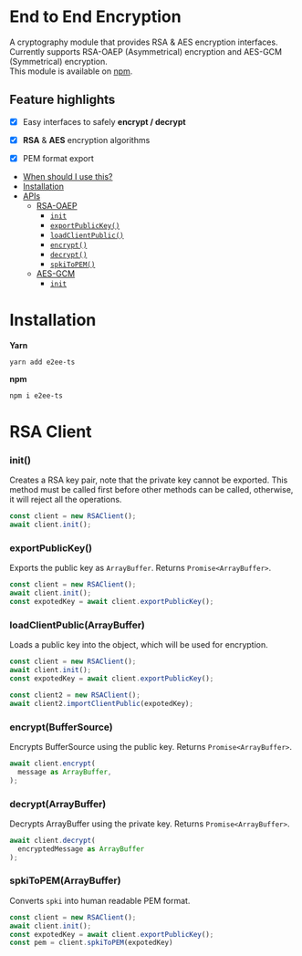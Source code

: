 # End to End Encryption
A cryptography module that provides RSA & AES encryption interfaces.  
Currently supports RSA-OAEP (Asymmetrical) encryption and AES-GCM (Symmetrical) encryption.   
This module is available on [npm](https://www.npmjs.com/package/e2ee-ts?activeTab=readme).

## Feature highlights

- [x] Easy interfaces to safely **encrypt / decrypt**
- [x] **RSA** & **AES** encryption algorithms
- [x] PEM format export


*   [When should I use this?](#when-should-i-use-this)
*   [Installation](#installation)
*   [APIs](#apis)
    *   [RSA-OAEP](#rsa-client)
        *   [`init`](#rsa-init)
        *   [`exportPublicKey()`](#rsa-export-public-key)
        *   [`loadClientPublic()`](#rsa-load-client-public)
        *   [`encrypt()`](#rsa-encrypt)
        *   [`decrypt()`](#rsa-decrypt)
        *   [`spkiToPEM()`](#rsa-spkitopem)
    *   [AES-GCM](#aes)
        *   [`init`](#aes-init)

# Installation 
**Yarn** 
```
yarn add e2ee-ts
```

**npm**
```
npm i e2ee-ts
```

# RSA Client

### <p id="rsa-init">init()</p>
Creates a RSA key pair, note that the private key cannot be exported. This method must be called first before other methods can be called, otherwise, it will reject all the operations. 
```js
const client = new RSAClient();
await client.init();
```

### <p id="rsa-export-public-key">exportPublicKey()<p>
Exports the public key as `ArrayBuffer`. Returns `Promise<ArrayBuffer>`.
```js
const client = new RSAClient();
await client.init();
const expotedKey = await client.exportPublicKey();
```

### <p id="rsa-load-client-public">loadClientPublic(ArrayBuffer)</p>
Loads a public key into the object, which will be used for encryption.
```js
const client = new RSAClient();
await client.init();
const expotedKey = await client.exportPublicKey();

const client2 = new RSAClient();
await client2.importClientPublic(expotedKey);

```

### <p id="rsa-encrypt">encrypt(BufferSource)</p>
Encrypts BufferSource using the public key. Returns `Promise<ArrayBuffer>`.
```js
await client.encrypt(
  message as ArrayBuffer,
);
```

### <p id="rsa-decrypt">decrypt(ArrayBuffer)</p>
Decrypts ArrayBuffer using the private key. Returns `Promise<ArrayBuffer>`.
```js
await client.decrypt(
  encryptedMessage as ArrayBuffer
);
```

### <p id="rsa-spkitopem">spkiToPEM(ArrayBuffer)</p>
Converts `spki` into human readable PEM format. 
```js
const client = new RSAClient();
await client.init();
const expotedKey = await client.exportPublicKey();
const pem = client.spkiToPEM(expotedKey)

```


